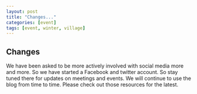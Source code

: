 ```yaml
---
layout: post
title: "Changes..."
categories: [event]
tags: [event, winter, village]
---
```


## Changes

We have been asked to be more actively involved with social media more and more. So we have started a Facebook and twitter account. So stay tuned there for updates on meetings and events. We will continue to use the blog from time to time. Please check out those resources for the latest.